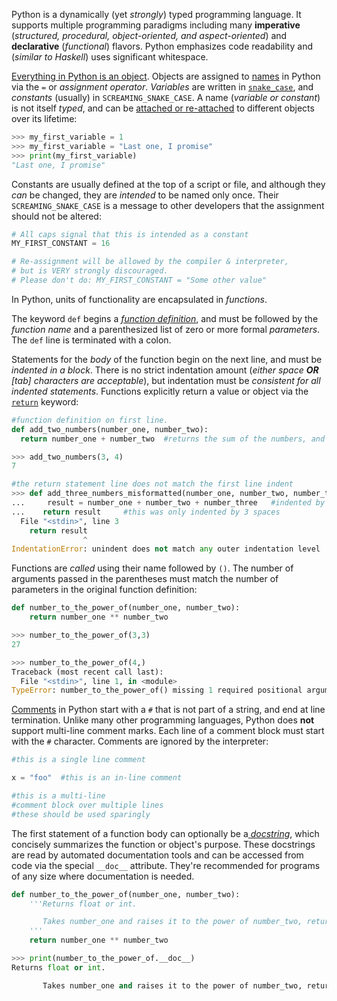 Python is a dynamically (yet _strongly_) typed programming language. It supports multiple programming paradigms including many **imperative** (_structured, procedural, object-oriented, and aspect-oriented_) and **declarative** (_functional_) flavors. Python emphasizes code readability and (_similar to Haskell_) uses significant whitespace.

[Everything in Python is an object](https://docs.python.org/3/reference/datamodel.html#data-model). Objects are assigned to [names](https://docs.python.org/3/reference/executionmodel.html#naming-and-binding) in Python via the `=` or _assignment operator_. _Variables_ are written in [`snake_case`](https://en.wikipedia.org/wiki/Snake_case), and _constants_ (usually) in `SCREAMING_SNAKE_CASE`. A name (_variable or constant_) is not itself _typed_, and can be [attached or re-attached](https://docs.python.org/3/reference/simple_stmts.html#assignment-statements) to different objects over its lifetime:

```python
>>> my_first_variable = 1
>>> my_first_variable = "Last one, I promise"
>>> print(my_first_variable)
"Last one, I promise"
```

Constants are usually defined at the top of a script or file, and although they _can_ be changed, they are _intended_ to be named only once. Their `SCREAMING_SNAKE_CASE` is a message to other developers that the assignment should not be altered:

```python
# All caps signal that this is intended as a constant
MY_FIRST_CONSTANT = 16

# Re-assignment will be allowed by the compiler & interpreter,
# but is VERY strongly discouraged.
# Please don't do: MY_FIRST_CONSTANT = "Some other value"
```

In Python, units of functionality are encapsulated in _functions_.

The keyword `def` begins a [_function definition_](https://docs.python.org/3/reference/compound_stmts.html#function-definitions), and must be followed by the _function name_ and a parenthesized list of zero or more formal _parameters_. The `def` line is terminated with a colon.

Statements for the _body_ of the function begin on the next line, and must be _indented in a block_. There is no strict indentation amount (_either space **OR** [tab] characters are acceptable_), but indentation must be _consistent for all indented statements_. Functions explicitly return a value or object via the [`return`](https://docs.python.org/3/reference/simple_stmts.html#the-return-statement) keyword:

```python
#function definition on first line.
def add_two_numbers(number_one, number_two):
  return number_one + number_two  #returns the sum of the numbers, and is indented by 2 spaces.

>>> add_two_numbers(3, 4)
7

#the return statement line does not match the first line indent
>>> def add_three_numbers_misformatted(number_one, number_two, number_three):
...     result = number_one + number_two + number_three   #indented by 4 spaces
...    return result     #this was only indented by 3 spaces
  File "<stdin>", line 3
    return result
                ^
IndentationError: unindent does not match any outer indentation level
```

Functions are _called_ using their name followed by `()`. The number of arguments passed in the parentheses must match the number of parameters in the original function definition:

```python
def number_to_the_power_of(number_one, number_two):
    return number_one ** number_two

>>> number_to_the_power_of(3,3)
27

>>> number_to_the_power_of(4,)
Traceback (most recent call last):
  File "<stdin>", line 1, in <module>
TypeError: number_to_the_power_of() missing 1 required positional argument: 'number_two'
```

[Comments](https://www.python.org/dev/peps/pep-0008/#comments) in Python start with a `#` that is not part of a string, and end at line termination. Unlike many other programming languages, Python does **not** support multi-line comment marks. Each line of a comment block must start with the `#` character. Comments are ignored by the interpreter:

```python
#this is a single line comment

x = "foo"  #this is an in-line comment

#this is a multi-line
#comment block over multiple lines
#these should be used sparingly
```

The first statement of a function body can optionally be a[ _docstring_](https://www.python.org/dev/peps/pep-0257/), which concisely summarizes the function or object's purpose. These docstrings are read by automated documentation tools and can be accessed from code via the special `__doc__` attribute. They're recommended for programs of any size where documentation is needed.

```python
def number_to_the_power_of(number_one, number_two):
    '''Returns float or int.

       Takes number_one and raises it to the power of number_two, returning the result.
    '''
    return number_one ** number_two

>>> print(number_to_the_power_of.__doc__)
Returns float or int.

       Takes number_one and raises it to the power of number_two, returning the result.
```
